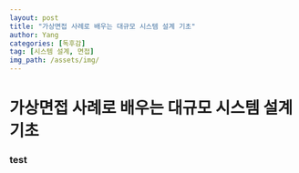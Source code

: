 ```yaml
---
layout: post
title: "가상면접 사례로 배우는 대규모 시스템 설계 기초"
author: Yang
categories: [독후감]
tag: [시스템 설계, 면접]
img_path: /assets/img/
---
```


# 가상면접 사례로 배우는 대규모 시스템 설계 기초
### test 